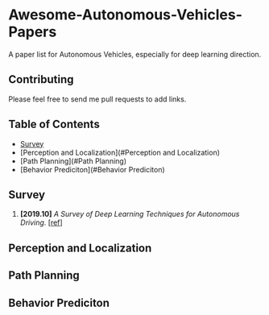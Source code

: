 # Awesome-Autonomous-Vehicles-Papers
A paper list for Autonomous Vehicles, especially for deep learning direction.


## Contributing

Please feel free to send me pull requests to add links.

## Table of Contents
* [Survey](#Survey)
* [Perception and Localization](#Perception and Localization)
* [Path Planning](#Path Planning)
* [Behavior Prediciton](#Behavior Prediciton)


## Survey


1. **[2019.10]** _A Survey of Deep Learning Techniques for Autonomous Driving_. [[ref](https://arxiv.org/pdf/1910.07738.pdf)]

## Perception and Localization
## Path Planning
## Behavior Prediciton
